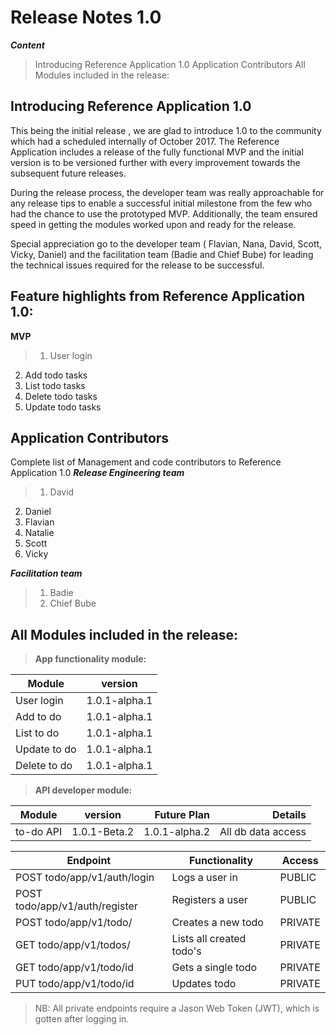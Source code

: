# **Release Notes 1.0** 

***Content*** 
> Introducing Reference Application 1.0 
> Application Contributors 
> All Modules included in the release: 

## **Introducing Reference Application 1.0** 

This being the initial release , we are glad to introduce 1.0 to the community which had a scheduled internally of October 2017. The Reference Application includes a release of the fully functional MVP and the initial version is to be versioned further with every improvement towards the subsequent future releases. 

During the release process, the developer team was really approachable for any release tips to enable a successful initial milestone from the few who had the chance to use the prototyped MVP. Additionally, the team ensured speed in getting the modules worked upon and ready for the release. 

Special appreciation go to the developer team ( Flavian, Nana, David, Scott, Vicky, Daniel) and the facilitation team (Badie and Chief Bube) for leading the technical issues required for the release to be successful. 

## **Feature highlights from Reference Application 1.0:** 
**MVP** 
>1. User login 
2. Add todo tasks 
3. List todo tasks 
4. Delete todo tasks 
5. Update todo tasks 

## **Application Contributors** 

Complete list of Management and code contributors to Reference Application 1.0 
***Release Engineering team*** 
>1. David 
2. Daniel 
3. Flavian 
4. Natalie 
5. Scott 
6. Vicky 

***Facilitation team*** 
>1. Badie 
>2. Chief Bube 

## **All Modules included in the release:** 

> **App functionality module:** 


| Module | version 
| ------------- |:-------------:| 
| User login | 1.0.1-alpha.1 
| Add to do | 1.0.1-alpha.1 
| List to do | 1.0.1-alpha.1 
| Update to do | 1.0.1-alpha.1 
| Delete to do | 1.0.1-alpha.1 


> **API developer module:** 


| Module | version | Future Plan | Details| 
| ------------- |:-------------:| -----:| -----:| 
| to-do API | 1.0.1-Beta.2 | 1.0.1-alpha.2| All db data access

Endpoint | Functionality| Access
------------ | ------------- | ------------- 
POST todo/app/v1/auth/login |Logs a user in | PUBLIC
POST todo/app/v1/auth/register | Registers a user | PUBLIC
POST todo/app/v1/todo/ | Creates a new todo | PRIVATE
GET todo/app/v1/todos/ | Lists all created todo's | PRIVATE
GET todo/app/v1/todo/id | Gets a single todo | PRIVATE
PUT todo/app/v1/todo/id | Updates todo| PRIVATE

> NB: All private endpoints require a Jason Web Token (JWT), which is gotten after logging in.
